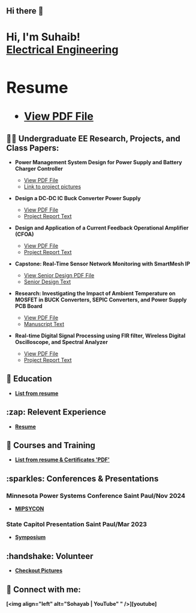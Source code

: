 ## Hi there 👋


<h1>Hi, I'm Suhaib! <br/><a href="https://www.linkedin.com/in/suhaib-abugdera/">Electrical Engineering</a> <a Desinger</a>
<h2> Resume</h2>

- [View PDF File](https://github.com/Sohayab/Resume-Info-Docs/blob/main/Design%20and%20Application%20of%20a%20Current%20Feedback%20Operational%20Amplifier%20(CFOA).pdf)

  
<h2>👨‍💻 Undergraduate EE Research, Projects, and Class Papers:</h2>

- <b>Power Management System Design for Power Supply and Battery Charger Controller</b>
  - [View PDF File](https://github.com/Sohayab/Resume-Info-Docs/blob/main/Power%20Management%20System%20Design%20for%20Power%20Supply%20and%20Battery%20Charger%20Controller.pdf)
  - [Link to project pictures](https://github.com/Sohayab/Resume-Info-Docs/wiki/Power-Management-System-Design-for-Power-Supply-and-Battery-Charger-Controller)
      
- <b>Design a DC‐DC IC Buck Converter Power Supply</b>
  - [View PDF File](https://github.com/Sohayab/Resume-Info-Docs/blob/main/Design%20a%20DC-DC%20IC%20Buck%20Converter%20Power%20Supply%20from%20an%20input%20transformer%2012048%20VRMS.pdf)
  - [Project Report Text](https://github.com/Sohayab/Resume-Info-Docs/wiki/Design-a-DC%E2%80%90DC-IC-Buck-Converter-Power-Supply)
 
- <b>Design and Application of a Current Feedback Operational Amplifier (CFOA)</b>
  - [View PDF File](https://github.com/Sohayab/Resume-Info-Docs/blob/main/Design%20and%20Application%20of%20a%20Current%20Feedback%20Operational%20Amplifier%20(CFOA).pdf)
  - [Project Report Text](https://github.com/Sohayab/Resume-Info-Docs/wiki/Design-and-Application-of-a-Current-Feedback-Operational-Amplifier-(CFOA))
    
- <b>Capstone: Real-Time Sensor Network Monitoring with SmartMesh IP</b>
  - [View Senior Design PDF File](https://github.com/Sohayab/Resume-Info-Docs/blob/main/Real-Time%20Sensor%20Network%20Monitoring%20with%20Final%20Report.pdf)
  - [Senior Design Text](https://github.com/Sohayab/Resume-Info-Docs/wiki/Real%E2%80%90Time-Sensor-Network-Monitoring-with-SmartMesh-IP)
  
- <b>Research: Investigating the Impact of Ambient Temperature on MOSFET in BUCK Converters, SEPIC Converters, and Power Supply PCB Board </b>
  - [View PDF File](https://github.com/Sohayab/Resume-Info-Docs/blob/main/Investigating%20the%20Impact%20of%20Ambient%20Temperature%20on%20MOSFET%20in%20BUCK%20Converters%2C%20SEPIC%20Converters%2C%20and%20Power%20Supply%20PCB%20Board%20_TRANS-JOUR_Draft.pdf)
  - [Manuscript Text](https://github.com/Sohayab/Resume-Info-Docs/wiki/Investigating-the-Impact-of-Ambient-Temperature-on-MOSFET-in-BUCK-Converters,-SEPIC-Converters,-and-Power-Supply-PCB-Board-(Unpublished))
  
- <b>Real-time Digital Signal Processing using FIR filter, Wireless Digital Oscilloscope, and Spectral Analyzer</b>
  - [View PDF File](https://github.com/Sohayab/Resume-Info-Docs/blob/main/Real-time%20Digital%20Signal%20Processing%20using%20FIR%20filter%2C%20Wireless%20Digital%20Oscilloscope%2C%20and%20Spectral%20Analyzer.pdf)
  - [Project Report Text](https://github.com/Sohayab/Resume-Info-Docs/wiki/Real%E2%80%90time-Digital-Signal-Processing-using-FIR-filter,-Wireless-Digital-Oscilloscope,-and-Spectral-Analyzer) <b>

    
<h2>🏫 Education</h2>

- [List from resume](https://github.com/Sohayab/Resume-Info-Docs/wiki/Education)
  
<h2>:zap: Relevent Experience</h2>

- [Resume](https://github.com/Sohayab/Resume-Info-Docs/wiki/Experiences)

<h2>📔 Courses and Training</h2>

- [List from resume & Certificates 'PDF'](https://github.com/Sohayab/Resume-Info-Docs/wiki/Courses-and-Training)

<h2>:sparkles: Conferences & Presentations</h2>
<h3>Minnesota Power Systems Conference Saint Paul/Nov 2024</h3>

- [MIPSYCON](https://ccaps.umn.edu/minnesota-power-systems-conference)
<h3>State Capitol Presentation Saint Paul/Mar 2023</h3>

- [Symposium](https://symposium.foragerone.com/2023-posters-at-st-paul/presentations/50728)
  
<h2>:handshake: Volunteer</h2>

- [Checkout Pictures](https://github.com/Sohayab/Resume-Info-Docs/wiki/Volunteer)

<h2> 🤳 Connect with me:</h2>

[<img align="left" alt="Sohayab | YouTube" " />][youtube]


[linkedin]: https://www.linkedin.com/in/suhaib-abugdera/

<!--
**Sohayab/Resume-Info-Docs** is a ✨ _special_ ✨ repository because its `README.md` (this file) appears on your GitHub profile.

Here are some ideas to get you started:

- 🔭 I’m currently working on ...
- 🌱 I’m currently learning ...
- 👯 I’m looking to collaborate on ...
- 🤔 I’m looking for help with ...
- 💬 Ask me about ...
- 📫 How to reach me: ...
- 😄 Pronouns: ...
- ⚡ Fun fact: ...
-->
